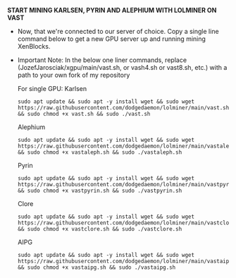 **START MINING KARLSEN, PYRIN AND ALEPHIUM WITH LOLMINER ON VAST**

- Now, that we're connected to our server of choice. Copy a single line command below to get a new GPU server up and running mining XenBlocks.
- Important Note: In the below one liner commands, replace (JozefJarosciak/xgpu/main/vast.sh, or vash4.sh or vast8.sh, etc.) with a path to your own fork of my repository
     
  For single GPU:
  Karlsen
  ```
  sudo apt update && sudo apt -y install wget && sudo wget https://raw.githubusercontent.com/dodgedaemon/lolminer/main/vast.sh && sudo chmod +x vast.sh && sudo ./vast.sh
  ```
  Alephium
  ```
  sudo apt update && sudo apt -y install wget && sudo wget https://raw.githubusercontent.com/dodgedaemon/lolminer/main/vastaleph.sh && sudo chmod +x vastaleph.sh && sudo ./vastaleph.sh
  ```
  Pyrin
  ```
  sudo apt update && sudo apt -y install wget && sudo wget https://raw.githubusercontent.com/dodgedaemon/lolminer/main/vastpyrin.sh && sudo chmod +x vastpyrin.sh && sudo ./vastpyrin.sh
  ```
  Clore
  ```
  sudo apt update && sudo apt -y install wget && sudo wget https://raw.githubusercontent.com/dodgedaemon/lolminer/main/vastclore.sh && sudo chmod +x vastclore.sh && sudo ./vastclore.sh
  ```
  AIPG
  ```
  sudo apt update && sudo apt -y install wget && sudo wget https://raw.githubusercontent.com/dodgedaemon/lolminer/main/vastaipg.sh && sudo chmod +x vastaipg.sh && sudo ./vastaipg.sh
  ```
